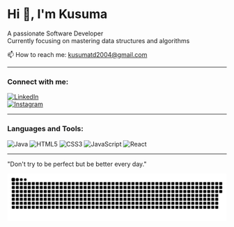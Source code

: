 # Hi 👋, I'm Kusuma

A passionate Software Developer  
Currently focusing on mastering data structures and algorithms

📫 How to reach me: kusumatd2004@gmail.com

---

### Connect with me:

[![LinkedIn](https://img.shields.io/badge/LinkedIn-0A66C2?style=for-the-badge&logo=linkedin&logoColor=white)](https://linkedin.com/in/kusuma-t-d-baa96a352)  
[![Instagram](https://img.shields.io/badge/Instagram-E4405F?style=for-the-badge&logo=instagram&logoColor=white)](https://www.instagram.com/kusuma_td?igsh=ODBscmM1Y2tsM3Rk)

---

### Languages and Tools:

![Java](https://img.shields.io/badge/-Java-007396?style=flat-square&logo=java&logoColor=white)
![HTML5](https://img.shields.io/badge/-HTML5-E34F26?style=flat-square&logo=html5)
![CSS3](https://img.shields.io/badge/-CSS3-1572B6?style=flat-square&logo=css3)
![JavaScript](https://img.shields.io/badge/-JavaScript-F7DF1E?style=flat-square&logo=javascript&logoColor=black)
![React](https://img.shields.io/badge/-React-61DAFB?style=flat-square&logo=react&logoColor=black)

---
"Don't try to be perfect but be better every day."



![snake gif](https://github.com/Kusuma528/Kusuma528/blob/output/github-snake-dark.svg)

